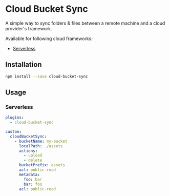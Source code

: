 # Cloud Bucket Sync

A simple way to sync folders & files between a remote machine and a cloud provider's framework.

Available for following cloud frameworks:

- [Serverless](https://serverless.com/)

## Installation

```bash
npm install --save cloud-bucket-sync
```

## Usage

### Serverless

```yaml
plugins:
  - cloud-bucket-sync

custom:
  cloudBucketSync:
    - bucketName: my-bucket
      localPath: ./assets
      actions:
        - upload
        - delete
      bucketPrefix: assets
      acl: public-read
      metadata:
        foo: bar
        bar: foo
      acl: public-read
```
